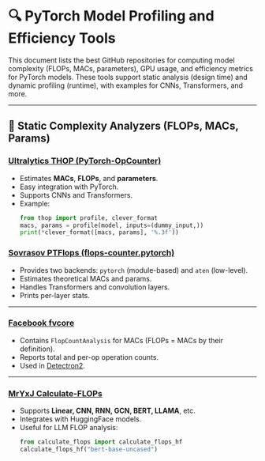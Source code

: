 # 🔍 PyTorch Model Profiling and Efficiency Tools

This document lists the best GitHub repositories for computing model complexity (FLOPs, MACs, parameters), GPU usage, and efficiency metrics for PyTorch models. These tools support static analysis (design time) and dynamic profiling (runtime), with examples for CNNs, Transformers, and more.

---

## 🧮 Static Complexity Analyzers (FLOPs, MACs, Params)

### [Ultralytics THOP (PyTorch-OpCounter)](https://github.com/Lyken17/pytorch-OpCounter)
- Estimates **MACs**, **FLOPs**, and **parameters**.
- Easy integration with PyTorch.
- Supports CNNs and Transformers.
- Example:
  ```python
  from thop import profile, clever_format
  macs, params = profile(model, inputs=(dummy_input,))
  print(*clever_format([macs, params], '%.3f'))
  ```

### [Sovrasov PTFlops (flops-counter.pytorch)](https://github.com/sovrasov/flops-counter.pytorch)
- Provides two backends: `pytorch` (module-based) and `aten` (low-level).
- Estimates theoretical MACs and params.
- Handles Transformers and convolution layers.
- Prints per-layer stats.

---

### [Facebook fvcore](https://github.com/facebookresearch/fvcore)
- Contains `FlopCountAnalysis` for MACs (FLOPs = MACs by their definition).
- Reports total and per-op operation counts.
- Used in [Detectron2](https://github.com/facebookresearch/detectron2).

---

### [MrYxJ Calculate-FLOPs](https://github.com/MrYxJ/Calculate-FLOPs)
- Supports **Linear, CNN, RNN, GCN, BERT, LLAMA**, etc.
- Integrates with HuggingFace models.
- Useful for LLM FLOP analysis:
  ```python
  from calculate_flops import calculate_flops_hf
  calculate_flops_hf("bert-base-uncased")
  ```

  
